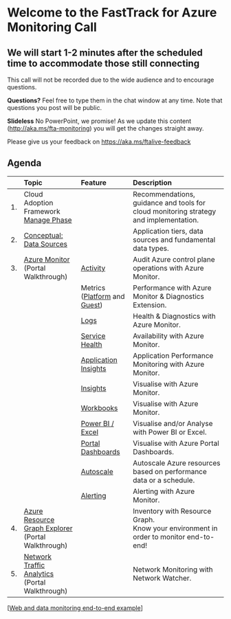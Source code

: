 # Welcome to the FastTrack for Azure Monitoring Call
## We will start 1-2 minutes after the scheduled time to accommodate those still connecting

This call will not be recorded due to the wide audience and to encourage questions.

**Questions?** Feel free to type them in the chat window at any time. Note that questions you post will be public.

**Slideless** No PowerPoint, we promise! As we update this content (http://aka.ms/fta-monitoring) you will get the changes straight away.

Please give us your feedback on https://aka.ms/ftalive-feedback

## Agenda

| | Topic    | Feature																										| Description  
| :-----  |:-----																										| :----------    | :--------
|1.| Cloud Adoption Framework </br> [Manage Phase](https://docs.microsoft.com/en-us/azure/cloud-adoption-framework/manage/)  		|											| Recommendations, guidance and tools for cloud monitoring strategy and implementation.
|2.| [Conceptual: Data Sources](https://docs.microsoft.com/azure/azure-monitor/data-sources)      |      | Application tiers, data sources and fundamental data types.   |
|3. |  [Azure Monitor](https://docs.microsoft.com/en-us/azure/azure-monitor/) </br> (Portal Walkthrough) | [Activity](https://docs.microsoft.com/en-us/azure/azure-monitor/platform/activity-log)															| Audit Azure control plane operations with Azure Monitor.
||    | Metrics ([Platform](https://docs.microsoft.com/en-us/azure/azure-monitor/platform/data-platform-metrics) and [Guest](https://docs.microsoft.com/en-us/azure/azure-monitor/platform/diagnostics-extension-overview))													| Performance with Azure Monitor & Diagnostics Extension.
||    | [Logs](https://docs.microsoft.com/en-us/azure/azure-monitor/platform/data-platform-logs)															| Health & Diagnostics with Azure Monitor.
||    | [Service Health](https://docs.microsoft.com/en-us/azure/service-health/)																	| Availability with Azure Monitor.
||    | [Application Insights](https://docs.microsoft.com/en-us/azure/azure-monitor/app/app-insights-overview)													| Application Performance Monitoring with Azure Monitor.
||    | [Insights](https://docs.microsoft.com/en-us/azure/azure-monitor/insights/insights-overview)															| Visualise with Azure Monitor.
||    | [Workbooks](https://docs.microsoft.com/en-us/azure/azure-monitor/platform/workbooks-overview)															| Visualise with Azure Monitor.
||    | [Power BI / Excel](https://docs.microsoft.com/en-us/azure/azure-monitor/platform/powerbi)															| Visualise and/or Analyse with Power BI or Excel.
||    | [Portal Dashboards](https://docs.microsoft.com/en-us/azure/azure-portal/azure-portal-dashboards#:~:text=%20Create%20and%20share%20dashboards%20in%20the%20Azure,want%20to%20copy.%20In%20the%20page...%20More%20)	| Visualise with Azure Portal Dashboards.
||    | [Autoscale](https://docs.microsoft.com/en-us/azure/azure-monitor/platform/autoscale-overview)												| Autoscale Azure resources based on performance data or a schedule.
||    | [Alerting](https://docs.microsoft.com/en-us/azure/azure-monitor/platform/alerts-overview)															| Alerting with Azure Monitor.
|4. |  [Azure Resource Graph Explorer](https://docs.microsoft.com/en-us/azure/governance/resource-graph/) </br> (Portal Walkthrough) | 														| Inventory with Resource Graph. </br> Know your environment in order to monitor end-to-end!
|5. |  [Network Traffic Analytics](https://docs.microsoft.com/en-us/azure/network-watcher/traffic-analytics) </br> (Portal Walkthrough)	  | 													| Network Monitoring with Network Watcher.

[[Web and data monitoring end-to-end example](SAMPLE.md)]

